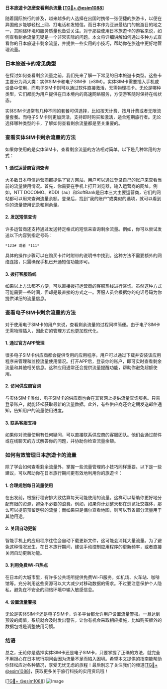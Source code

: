 **日本旅遊卡怎麽查看剩余流量 [[TG💪+ @esim1088](https://t.me/s/esim1088)]**

随着国际旅行的普及，越来越多的人选择在出国时携带一张便捷的旅游卡，以便在异国他乡能够轻松上网、打电话和发短信。而日本作为亚洲最热门的旅游目的地之一，其网络环境和服务质量也备受关注。对于那些使用日本旅遊卡的游客来说，如何查看剩余流量无疑是一个非常实际的问题。本文将详细讲解如何通过多种方式查看你的日本旅遊卡剩余流量，并提供一些实用的小技巧，帮助你在旅途中更好地管理流量。

### 日本旅遊卡的常见类型

在探讨如何查看剩余流量之前，我们先来了解一下常见的日本旅遊卡类型。这些卡主要分为两大类：实体SIM卡和电子SIM卡（eSIM）。实体SIM卡需要插入手机或设备中使用，而电子SIM卡则可以通过软件直接激活，无需物理插卡。无论是哪种类型，它们都能为用户提供在日本境内的高速网络服务，方便游客随时保持在线状态。

实体SIM卡通常有几种不同的套餐可供选择，比如按天计费、按月计费或者无限流量套餐。而电子SIM卡则更加灵活，支持即时购买和激活，适合短期旅行者。无论选择哪种类型的卡，了解如何查看剩余流量都是至关重要的。

### 查看实体SIM卡剩余流量的方法

如果你使用的是实体SIM卡，查看剩余流量的方法相对简单。以下是几种常用的方式：

#### 1. **通过运营商官网查询**
大多数日本电信运营商都提供了官方网站，用户可以通过登录自己的账户来查看当前的流量使用情况。首先，你需要在手机上打开浏览器，输入运营商的网址。例如，NTT DOCOMO、KDDI（au）和SoftBank是日本三大主要运营商，它们的网站都可以用来查询流量余额。登录后，找到“我的账户”或类似的选项，就可以看到你的流量使用记录和剩余量。

#### 2. **发送短信查询**
许多运营商还支持通过发送特定格式的短信来查询剩余流量。例如，你可以尝试发送以下内容到指定号码：
```
*123# 或者 *111*
```
具体的操作步骤可以在购买卡片时附带的说明书中找到。这种方法不需要额外的网络连接，只需确保手机已开通短信功能即可。

#### 3. **拨打客服热线**
如果以上方法都不方便，可以直接拨打运营商的客服热线进行咨询。虽然这种方式可能需要一些时间，但却是最直接的方式之一。客服人员会根据你的电话号码为你提供详细的流量信息。

### 查看电子SIM卡剩余流量的方法

对于使用电子SIM卡的用户来说，查看剩余流量的过程同样简便。由于电子SIM卡无需物理插入，因此它的管理方式也更加现代化。

#### 1. **通过官方APP管理**
很多电子SIM卡供应商都会提供专用的应用程序，用户可以通过下载并安装该应用程序来管理和监控流量使用情况。打开APP后，登录你的账户，即可实时查看剩余流量和其他相关信息。这种应用通常还会提供流量提醒功能，帮助你避免超额使用。

#### 2. **访问供应商官网**
与实体SIM卡类似，电子SIM卡的供应商也会在其官网上提供流量查询服务。只需登录账户，就能轻松获取最新的流量数据。此外，有些供应商还会定期发送邮件通知，告知用户的流量使用进度。

#### 3. **联系客服支持**
如果你对流量使用有任何疑问，可以直接联系供应商的客服团队。他们会通过邮件或在线聊天的方式解答你的问题，并协助你检查流量余额。

### 如何有效管理日本旅遊卡的流量

除了学会如何查看剩余流量外，掌握一些流量管理的小技巧同样重要。以下是一些建议，可以帮助你在日本旅行期间更有效地利用你的旅遊卡：

#### 1. **合理规划每日流量使用**
在出发前，根据行程安排大致估算每天可能使用的流量。这样可以帮助你更好地分配有限的资源，避免不必要的浪费。例如，如果你计划整天都在浏览社交媒体，那么可以提前预留足够的流量；而如果只是偶尔查看地图，则可以节省部分流量用于其他用途。

#### 2. **关闭自动更新**
智能手机上的应用程序往往会自动下载更新文件，这可能会消耗大量流量。为了避免这种情况发生，在日本旅行期间，建议手动控制应用程序的更新频率，或者直接关闭自动更新功能。

#### 3. **利用免费Wi-Fi热点**
在日本的大城市里，有许多公共场所提供免费Wi-Fi服务，如机场、火车站、咖啡馆等。充分利用这些资源可以大大减少对移动数据的需求。不过要注意保护个人隐私，避免在不安全的网络环境中输入敏感信息。

#### 4. **设置流量警报**
无论是实体SIM卡还是电子SIM卡，许多平台都允许用户设置流量警报。一旦达到预设的阈值，系统就会及时发出警告，让你有机会采取相应措施，比如购买额外的数据包或是调整使用习惯。

### 结语

总之，无论你是选择实体SIM卡还是电子SIM卡，只要掌握了正确的方法，就完全不用担心在日本旅行期间会因为流量不足而陷入困境。希望本文提供的指南能帮助你轻松应对各种情况，享受无忧无虑的旅程！最后别忘了关注我们的频道[[TG💪+ @esim1088](https://t.me/s/esim1088)]，获取更多关于旅行科技的实用资讯哦！

[[TG💪+ @esim1088](https://t.me/s/esim1088)] ![Image](https://i.postimg.cc/4NQfJmqS/Snipaste-2025-05-13-00-14-12.png)